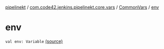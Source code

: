 [pipelinekt](../../index.md) / [com.code42.jenkins.pipelinekt.core.vars](../index.md) / [CommonVars](index.md) / [env](./env.md)

# env

`val env: Variable` [(source)](https://github.com/code42/pipelinekt/tree/master/core/src/main/kotlin/com/code42/jenkins/pipelinekt/core/vars/CommonVars.kt#L5)